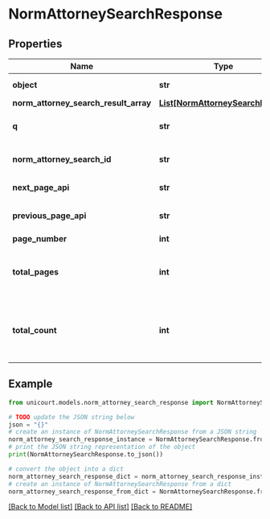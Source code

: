 # NormAttorneySearchResponse


## Properties

Name | Type | Description | Notes
------------ | ------------- | ------------- | -------------
**object** | **str** |  | [default to 'NormAttorneySearchResponse']
**norm_attorney_search_result_array** | [**List[NormAttorneySearchResult]**](NormAttorneySearchResult.md) |  | 
**q** | **str** | Query been sent by client | 
**norm_attorney_search_id** | **str** | Query been sent by client | 
**next_page_api** | **str** | Link to next page. | 
**previous_page_api** | **str** | Link to previous page. | 
**page_number** | **int** |  | 
**total_pages** | **int** | Total pages for matches that were found in the index. | 
**total_count** | **int** | The number of matches that were found in the index. | 

## Example

```python
from unicourt.models.norm_attorney_search_response import NormAttorneySearchResponse

# TODO update the JSON string below
json = "{}"
# create an instance of NormAttorneySearchResponse from a JSON string
norm_attorney_search_response_instance = NormAttorneySearchResponse.from_json(json)
# print the JSON string representation of the object
print(NormAttorneySearchResponse.to_json())

# convert the object into a dict
norm_attorney_search_response_dict = norm_attorney_search_response_instance.to_dict()
# create an instance of NormAttorneySearchResponse from a dict
norm_attorney_search_response_from_dict = NormAttorneySearchResponse.from_dict(norm_attorney_search_response_dict)
```
[[Back to Model list]](../README.md#documentation-for-models) [[Back to API list]](../README.md#documentation-for-api-endpoints) [[Back to README]](../README.md)


